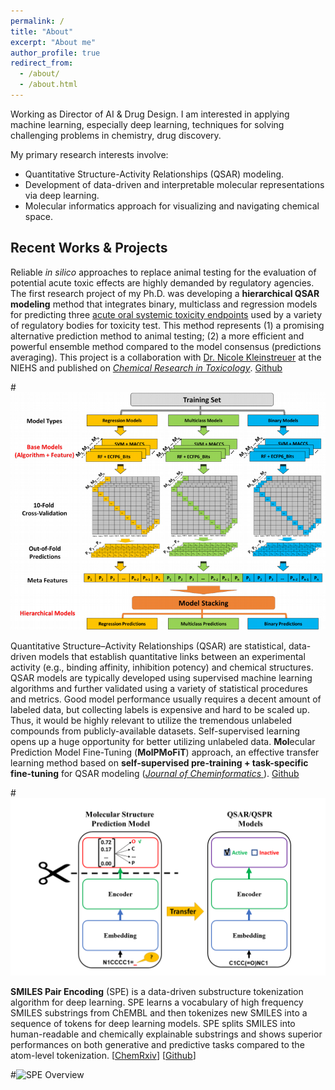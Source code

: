 ```yaml
---
permalink: /
title: "About"
excerpt: "About me"
author_profile: true
redirect_from: 
  - /about/
  - /about.html
---
```


Working as Director of AI & Drug Design. I am interested in applying machine learning, especially deep learning, techniques for solving challenging problems in chemistry, drug discovery. 

My primary research interests involve:  
- Quantitative Structure-Activity Relationships (QSAR) modeling.
- Development of data-driven and interpretable molecular representations via deep learning.
- Molecular informatics approach for visualizing and navigating chemical space.

## Recent Works & Projects

Reliable *in silico* approaches to replace animal testing for the evaluation of potential acute toxic effects are highly demanded by regulatory agencies. The first research project of my Ph.D. was developing a **hierarchical QSAR modeling** method that integrates binary, multiclass and regression models for predicting three [acute oral systemic toxicity endpoints](https://ntp.niehs.nih.gov/whatwestudy/niceatm/test-method-evaluations/acute-systemic-tox/models/index.html?utm_source=direct&utm_medium=prod&utm_campaign=ntpgolinks&utm_term=tox-models) used by a variety of regulatory bodies for toxicity test. This method represents (1) a promising alternative prediction method to animal testing; (2) a more efficient and powerful ensemble method compared to the model consensus (predictions averaging). This project is a collaboration with [Dr. Nicole Kleinstreuer](https://www.niehs.nih.gov/research/atniehs/dntp/assoc/niceatm/staff/kleinstreuer/index.cfm) at the NIEHS and published on [_Chemical Research in Toxicology_](https://pubs.acs.org/doi/10.1021/acs.chemrestox.9b00259). [Github](https://github.com/XinhaoLi74/Hierarchical-QSAR-Modeling)

#![HQSAR Modeling Workfolw](/images/HQSAR.png)

Quantitative Structure–Activity Relationships (QSAR) are statistical, data-driven models that establish quantitative links between an experimental activity (e.g., binding affinity, inhibition potency) and chemical structures. QSAR models are typically developed using supervised machine learning algorithms and further validated using a variety of statistical procedures and metrics. Good model performance usually requires a decent amount of labeled data, but collecting labels is expensive and hard to be scaled up. Thus, it would be highly relevant to utilize the tremendous unlabeled compounds from publicly-available datasets. Self-supervised learning opens up a huge opportunity for better utilizing unlabeled data. **Mol**ecular Prediction Model Fine-Tuning (**MolPMoFiT**) approach, an effective transfer learning method based on **self-supervised pre-training + task-specific fine-tuning** for QSAR modeling ([_Journal of Cheminformatics_ ](https://jcheminf.biomedcentral.com/articles/10.1186/s13321-020-00430-x)). [Github](https://github.com/XinhaoLi74/MolPMoFiT)

#![MolPMolFiT Overview](/images/MolPMolFiT.PNG)


**SMILES Pair Encoding** (SPE) is a data-driven substructure tokenization algorithm for deep learning. SPE learns a vocabulary of high frequency SMILES substrings from ChEMBL and then tokenizes new SMILES into a sequence of tokens for deep learning models. SPE splits SMILES into human-readable and chemically explainable substrings and shows superior performances on both generative and predictive tasks compared to the atom-level tokenization. [[ChemRxiv](https://doi.org/10.26434/chemrxiv.12339368.v1)] [[Github](https://github.com/XinhaoLi74/SmilesPE)]

#![SPE Overview](/images/SPE.PNG)




